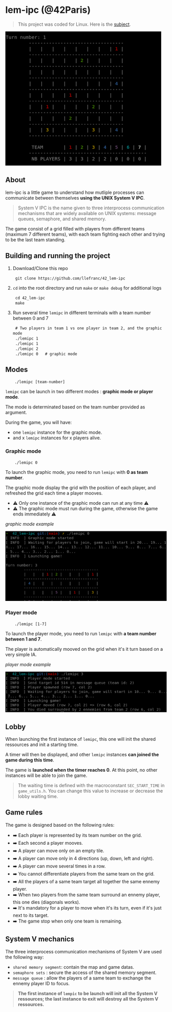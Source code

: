 # lem-ipc (@42Paris)

> This project was coded for Linux. Here is the [subject][1].
>

![Alt text](https://github.com/llefranc/42_lem-ipc/blob/main/img/lem-ipc_example.png)

## About

lem-ipc is a little game to understand how mutliple processes can communicate between themselves **using the UNIX System V IPC**.

> System V IPC is the name given to three interprocess communication mechanisms that are widely available on UNIX systems: message queues, semaphore, and shared memory.

The game consist of a grid filled with players from different teams (maximum 7 different teams), with each team fighting each other and trying to be the last team standing.

## Building and running the project

1. Download/Clone this repo

        git clone https://github.com/llefranc/42_lem-ipc

2. `cd` into the root directory and run `make` or `make debug` for additional logs

        cd 42_lem-ipc
        make

3. Run several time `lemipc` in different terminals with a team number between 0 and 7

		# Two players in team 1 vs one player in team 2, and the graphic mode
		./lemipc 1
		./lemipc 1
		./lemipc 2
		./lemipc 0   # graphic mode



## Modes

		./lemipc [team-number]

`lemipc` can be launch in two different modes : **graphic mode or player mode**.   

The mode is determinated based on the team number provided as argument.

During the game, you will have:
- one `lemipc` instance for the graphic mode.
- and x `lemipc` instances for x players alive. 

### Graphic mode

		./lemipc 0
		
To launch the graphic mode, you need to run `lemipc` with **0 as team number**.   

The graphic mode display the grid with the position of each player, and refreshed the grid each time a player mooves.  

- :warning: Only one instance of the graphic mode can run at any time :warning:
- :warning: The graphic mode must run during the game, otherwise the game ends immediately :warning:  

_graphic mode example_

![Alt text](https://github.com/llefranc/42_lem-ipc/blob/main/img/lem-ipc_graphic_mode_example.png)

### Player mode

		./lemipc [1-7]

To launch the player mode, you need to run `lemipc` with **a team number between 1 and 7**.  

The player is automatically mooved on the grid when it's it turn based on a very simple IA.

_player mode example_

![Alt text](https://github.com/llefranc/42_lem-ipc/blob/main/img/lem-ipc_player_mode_example.png)

## Lobby

When launching the first instance of `lemipc`, this one will init the shared ressources and init a starting time.  

A timer will then be displayed, and other `lemipc` instances **can joined the game during this time**.  

The game is **launched when the timer reaches 0**. At this point, no other instances will be able to join the game.

> The waiting time is defined with the macroconstant `SEC_START_TIME` in `game_utils.h`. You can change this value to increase or decrease the lobby waiting time.

## Game rules

The game is designed based on the following rules:

- ➡️ Each player is represented by its team number on the grid.
- ➡️ Each second a player mooves.
- ➡️ A player can move only on an empty tile.
- ➡️ A player can move only in 4 directions (up, down, left and right).
- ➡️ A player can move several times in a row.
- ➡️ You cannot differentiate players from the same team on the grid.
- ➡️ All the players of a same team target all together the same ennemy player.
- ➡️ When two players from the same team surround an ennemy player, this one dies (diagonals works).
- ➡️ It's mandatory for a player to move when it's its turn, even if it's just next to its target.
- ➡️ The game stop when only one team is remaining.

## System V mechanics

The three interprocess communication mechanisms of System V are used the following way:

- `shared memory segment`: contain the map and game datas.
- `semaphore sets` : secure the access of the shared memory segment.
- `message queue` : allow the players of a same team to exchange the ennemy player ID to focus.

> **The first instance of `lempic` to be launch will init all the System V ressources; the last instance to exit will destroy all the System V ressources.**

[1]: https://github.com/llefranc/42_lem-ipc/blob/main/lem-ipc.en.subject.pdf
